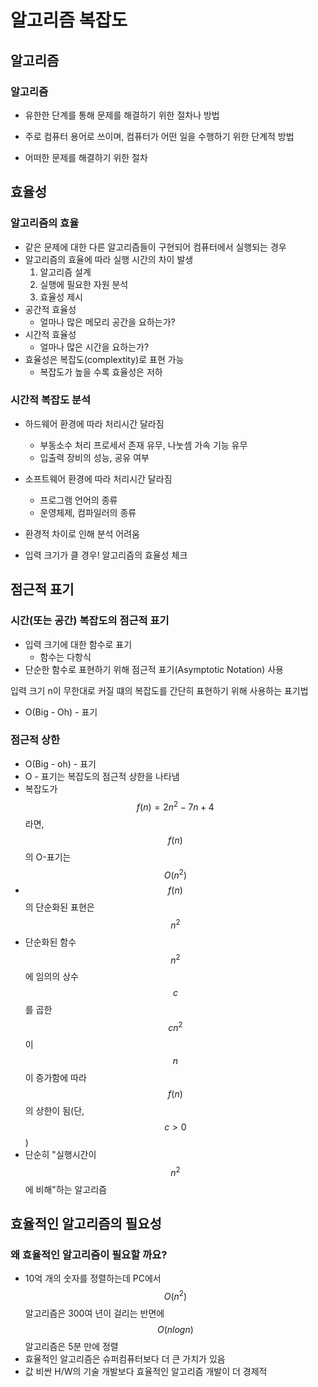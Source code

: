 # 알고리즘 복잡도

## 알고리즘

### 알고리즘

- 유한한 단계를 통해 문제를 해결하기 위한 절차나 방법

- 주로 컴퓨터 용어로 쓰이며, 컴퓨터가 어떤 일을 수행하기 위한 단계적 방법

- 어떠한 문제를 해결하기 위한 절차

## 효율성

### 알고리즘의 효율

- 같은 문제에 대한 다른 알고리즘들이 구현되어 컴퓨터에서 실행되는 경우
- 알고리즘의 효율에 따라 실행 시간의 차이 발생
  1. 알고리즘 설계
  2. 실행에 필요한 자원 분석
  3. 효율성 제시
- 공간적 효율성
  - 얼마나 많은 메모리 공간을 요하는가?
- 시간적 효율성
  - 얼마나 많은 시간을 요하는가?
- 효율성은 복잡도(complextity)로 표현 가능
  - 복잡도가 높을 수록 효율성은 저하

### 시간적 복잡도 분석

- 하드웨어 환경에 따라 처리시간 달라짐
  - 부동소수 처리 프로세서 존재 유무, 나눗셈 가속 기능 유무
  - 입출력 장비의 성능, 공유 여부
- 소프트웨어 환경에 따라 처리시간 달라짐
  - 프로그램 언어의 종류
  - 운영체제, 컴파일러의 종류
- 환경적 차이로 인해 분석 어려움

- 입력 크기가 클 경우! 알고리즘의 효율성 체크

## 점근적 표기

### 시간(또는 공간) 복잡도의 점근적 표기

- 입력 크기에 대한 함수로 표기
  - 함수는 다항식
- 단순한 함수로 표현하기 위해 점근적 표기(Asymptotic Notation) 사용

입력 크기 n이 무한대로 커질 떄의 복잡도를 간단히 표현하기 위해 사용하는 표기법

- O(Big - Oh) - 표기

### 점근적 상한

- O(Big - oh) - 표기
- O - 표기는 복잡도의 점근적 상한을 나타냄
- 복잡도가 $$f(n) = 2 n ^ 2 - 7n + 4 $$라면, $$f(n)$$의 O-표기는 $$O(n^2)$$
- $$f(n)$$의 단순화된 표현은 $$n^2$$
- 단순화된 함수 $$n^2$$에 임의의 상수 $$c$$를 곱한 $$cn^2$$이 $$n$$이 증가함에 따라 $$f(n)$$의 상한이 됨(단, $$c > 0$$ )
- 단순히 "실행시간이 $$n^2$$에 비해"하는 알고리즘

## 효율적인 알고리즘의 필요성

### 왜 효율적인 알고리즘이 필요할 까요?

- 10억 개의 숫자를 정렬하는데 PC에서 $$O(n^2)$$ 알고리즘은 300여 년이 걸리는 반면에 $$O(nlogn)$$ 알고리즘은 5분 만에 정렬
- 효율적인 알고리즘은 슈퍼컴퓨터보다 더 큰 가치가 있음
- 값 비싼 H/W의 기술 개발보다 효율적인 알고리즘 개발이 더 경제적